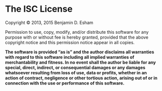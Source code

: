 # The ISC License

Copyright © 2013, 2015 Benjamin D. Esham

Permission to use, copy, modify, and/or distribute this software for any purpose with or without fee is hereby granted, provided that the above copyright notice and this permission notice appear in all copies.

**The software is provided “as is” and the author disclaims all warranties with regard to this software including all implied warranties of merchantability and fitness. In no event shall the author be liable for any special, direct, indirect, or consequential damages or any damages whatsoever resulting from loss of use, data or profits, whether in an action of contract, negligence or other tortious action, arising out of or in connection with the use or performance of this software.**
